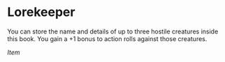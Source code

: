 # Lorekeeper

You can store the name and details of up to three hostile creatures inside this book. You gain a +1 bonus to action rolls against those creatures.

*Item*
